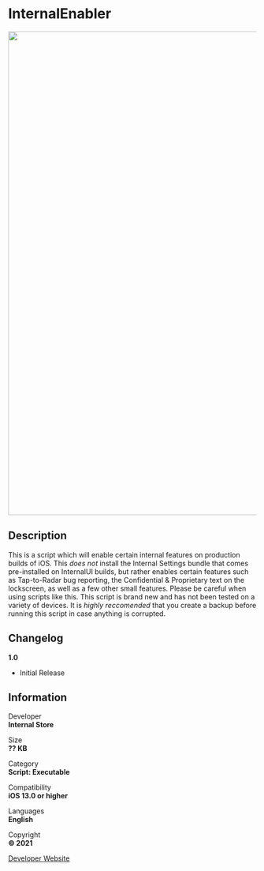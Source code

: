 # InternalEnabler
<img src="https://github.com/InternalStore/InternalEnabler/blob/main/Banner.png?raw=true" alt="" width="980"/>  
  
## Description
This is a script which will enable certain internal features on production builds of iOS. This *does not* install the Internal Settings bundle that comes pre-installed on InternalUI builds, but rather enables certain features such as Tap-to-Radar bug reporting, the Confidential & Proprietary text on the lockscreen, as well as a few other small features. Please be careful when using scripts like this. This script is brand new and has not been tested on a variety of devices. It is *highly reccomended* that you create a backup before running this script in case anything is corrupted.
## Changelog
**1.0**  
  * Initial Release  
  
  
## Information
Developer   
**Internal Store**  
  
Size  
**?? KB**  
  
Category  
**Script: Executable**  
  
Compatibility  
**iOS 13.0 or higher**  
  
Languages  
**English**  
  
Copyright  
**© 2021**  
  
  
[Developer Website](https://www.twitter.com/InternalStore)  
